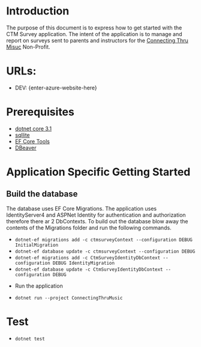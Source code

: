 # Introduction
The purpose of this document is to express how to get started with the CTM Survey application.  The intent of the application is to manage and report on surveys sent to parents and instructors for the [Connecting Thru Misuc](https://connectingthrumusic.org/) Non-Profit.

# URLs:
- DEV: {enter-azure-website-here}

# Prerequisites
- [dotnet core 3.1](https://dotnet.microsoft.com/download)
- [sqllite](https://www.sqlite.org/download.html)
- [EF Core Tools](https://docs.microsoft.com/en-us/ef/core/cli/dotnet)
- [DBeaver](https://dbeaver.io/download/)

# Application Specific Getting Started
## Build the database
The database uses EF Core Migrations. The application uses IdentityServer4 and ASPNet Identity for authentication and authorization therefore there ar 2 DbContexts.  To build out the database blow away the contents of the Migrations folder and run the following commands.
- `dotnet-ef migrations add -c ctmsurveyContext --configuration DEBUG InitialMigration`
- `dotnet-ef database update -c ctmsurveyContext --configuration DEBUG` 
- `dotnet-ef migrations add -c CtmSurveyIdentityDbContext --configuration DEBUG IdentityMigration`
- `dotnet-ef database update -c CtmSurveyIdentityDbContext --configuration DEBUG`

* Run the application 
- `dotnet run --project ConnectingThruMusic`

# Test
* `dotnet test`